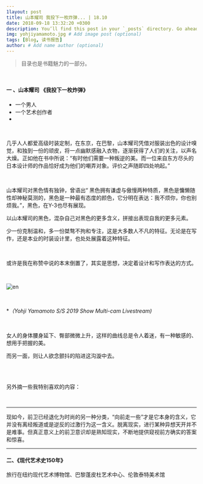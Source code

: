 ```yaml
---
1layout: post
title: 山本耀司 我投下一枚炸弹... | 18.10
date: 2018-09-18 13:32:20 +0300
description: You’ll find this post in your `_posts` directory. Go ahead and edit it and re-build the site to see your changes. # Add post description (optional)
img: yohjiyamamoto.jpg # Add image post (optional)
tags: [Blog, 读书报告]
author: # Add name author (optional)
---
```








> 目录也是书籍魅力的一部分。



<br/>

#### 一 、山本耀司 《我投下一枚炸弹》

* 一个男人
* 一个艺术创作者
* 



<br/>

几乎人人都爱高级时装定制，在东京，在巴黎，山本耀司凭借对服装出色的设计嗅觉，和独到一份的顽皮，将一点幽默感融入衣物，逐渐获得了人们的关注，以声名大燥。正如他在书中所说：“有时他们需要一种叛逆的美。而一位来自东方尽头的日本设计师的作品恰好成为他们的嘲弄对象。评价之声随即四处响起。”



<br/>

山本耀司对黑色情有独钟，曾语出“ 黑色拥有谦虚与傲慢两种特质，黑色是慵懒随性却神秘莫测的，黑色是一种最有态度的颜色，它分明在表达：我不烦你，你也别烦我。”，黑色，在Y-3也尽有展现。

以山本耀司的黑色，混杂自己对黑色的更多含义，拼接出表现自我的更多元素。

少一份克制温和，多一份桀骜不拘和专注，这是大多数人不凡的特征。无论是在写作，还是本业的时装设计里，也处处展露着这种特征。



<br/>

或许是我在称赞中说的本末倒置了，其实是思想，决定着设计和写作表达的方式。



<br/>



![en](https://wx1.sinaimg.cn/mw690/006UfI1Vgy1fvsm4yepfdj31hc0nfwgz.jpg)

 <br/>

**（Yohji Yamamoto S/S  2019 Show Multi-cam Livestream)*

<br/>

女人的身体腰身延下、臀部微微上升，这样的曲线总是令人着迷，有一种敏感的、想用手把握的美。

而另一面，则让人欲念颤抖的陷进这沟漩中去。

<br/>

<br/>

另外摘一些我特别喜欢的内容：

<br/>

------

现如今，前卫已经退化为时尚的另一种分类，“向前走一些”才是它本身的含义，它并没有离经叛道或是逆反的过激行为这一含义。脱离现实，进行某种异想天开并不是难事。但真正意义上的前卫意识却是熟知现实，不断地提供窥视前方确实的答案和惊喜。

------









#### 二、《现代艺术史150年》



旅行在纽约现代艺术博物馆、巴黎蓬皮杜艺术中心、伦敦泰特美术馆